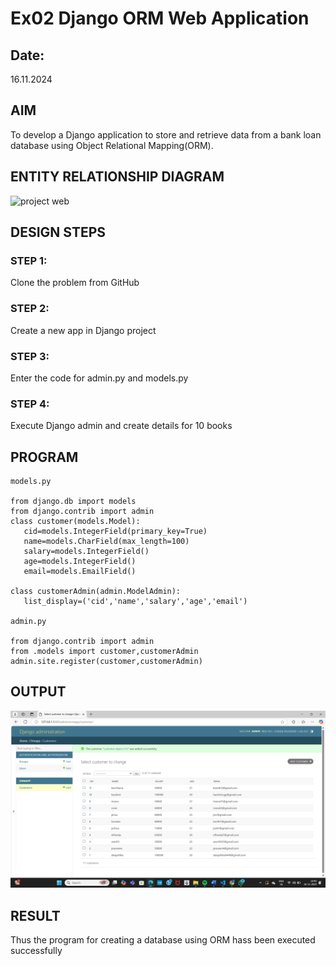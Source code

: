 # Ex02 Django ORM Web Application
## Date: 
16.11.2024

## AIM
To develop a Django application to store and retrieve data from a bank loan database using Object Relational Mapping(ORM).

## ENTITY RELATIONSHIP DIAGRAM
![project web](https://github.com/user-attachments/assets/b2b2f415-1bed-4c29-b836-dab1dc65fbde)



## DESIGN STEPS

### STEP 1:
Clone the problem from GitHub

### STEP 2:
Create a new app in Django project

### STEP 3:
Enter the code for admin.py and models.py

### STEP 4:
Execute Django admin and create details for 10 books

## PROGRAM
 ```
 models.py

 from django.db import models
from django.contrib import admin
class customer(models.Model):
    cid=models.IntegerField(primary_key=True)
    name=models.CharField(max_length=100)
    salary=models.IntegerField()
    age=models.IntegerField()
    email=models.EmailField()
 
class customerAdmin(admin.ModelAdmin):
    list_display=('cid','name','salary','age','email')

admin.py

from django.contrib import admin
from .models import customer,customerAdmin
admin.site.register(customer,customerAdmin)
```



## OUTPUT
![alt text](<Screenshot 2024-11-16 104044.png>)


## RESULT
Thus the program for creating a database using ORM hass been executed successfully
